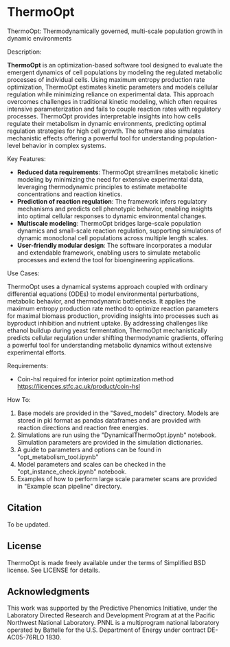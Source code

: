 # ThermoOpt

ThermoOpt: Thermodynamically governed, multi-scale population growth in dynamic environments

Description:

**ThermoOpt** is an optimization-based software tool designed to evaluate the emergent dynamics of cell populations by modeling the regulated metabolic processes of individual cells. Using maximum entropy production rate optimization, ThermoOpt estimates kinetic parameters and models cellular regulation while minimizing reliance on experimental data. This approach overcomes challenges in traditional kinetic modeling, which often requires intensive parameterization and fails to couple reaction rates with regulatory processes. ThermoOpt provides interpretable insights into how cells regulate their metabolism in dynamic environments, predicting optimal regulation strategies for high cell growth. The software also simulates mechanistic effects offering a powerful tool for understanding population-level behavior in complex systems.

Key Features:

- **Reduced data requirements**: ThermoOpt streamlines metabolic kinetic modeling by minimizing the need for extensive experimental data, leveraging thermodynamic principles to estimate metabolite concentrations and reaction kinetics.
- **Prediction of reaction regulation**: The framework infers regulatory mechanisms and predicts cell phenotypic behavior, enabling insights into optimal cellular responses to dynamic environmental changes.
- **Multiscale modeling**: ThermoOpt bridges large-scale population dynamics and small-scale reaction regulation, supporting simulations of dynamic monoclonal cell populations across multiple length scales.
- **User-friendly modular design**: The software incorporates a modular and extendable framework, enabling users to simulate metabolic processes and extend the tool for bioengineering applications.

Use Cases:

ThermoOpt uses a dynamical systems approach coupled with ordinary differential equations (ODEs) to model environmental perturbations, metabolic behavior, and thermodynamic bottlenecks. It applies the maximum entropy production rate method to optimize reaction parameters for maximal biomass production, providing insights into processes such as byproduct inhibition and nutrient uptake. By addressing challenges like ethanol buildup during yeast fermentation, ThermoOpt mechanistically predicts cellular regulation under shifting thermodynamic gradients, offering a powerful tool for understanding metabolic dynamics without extensive experimental efforts.

Requirements:
- Coin-hsl required for interior point optimization method https://licences.stfc.ac.uk/product/coin-hsl

How To:

1) Base models are provided in the "Saved_models" directory. Models are stored in pkl format as pandas dataframes and are provided with reaction directions and reaction free energies.
2) Simulations are run using the "DynamicalThermoOpt.ipynb" notebook. Simulation parameters are provided in the simulation dictionaries.
3) A guide to parameters and options can be found in "opt_metabolism_tool.ipynb"
4) Model parameters and scales can be checked in the "opt_instance_check.ipynb" notebook.
5) Examples of how to perform large scale parameter scans are provided in "Example scan pipeline" directory.




## Citation

To be updated.

## License

ThermoOpt is made freely available under the terms of Simplified BSD license. See LICENSE for details.

## Acknowledgments

This work was supported by the Predictive Phenomics Initiative, under the Laboratory Directed Research and Development Program at at the Pacific Northwest National Laboratory. PNNL is a multiprogram national laboratory operated by Battelle for the U.S. Department of Energy under contract DE-AC05-76RLO 1830.
